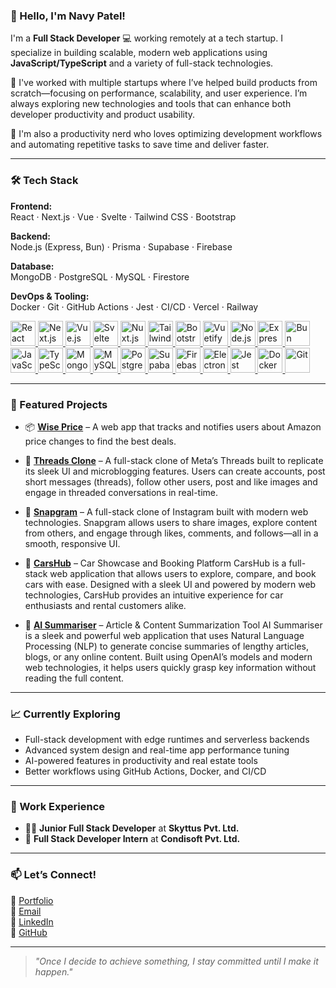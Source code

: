 ### 👋 Hello, I'm Navy Patel!

I'm a **Full Stack Developer** 💻 working remotely at a tech startup. I specialize in building scalable, modern web applications using **JavaScript/TypeScript** and a variety of full-stack technologies.

🚀 I've worked with multiple startups where I’ve helped build products from scratch—focusing on performance, scalability, and user experience. I’m always exploring new technologies and tools that can enhance both developer productivity and product usability.

🧠 I'm also a productivity nerd who loves optimizing development workflows and automating repetitive tasks to save time and deliver faster.

---

### 🛠️ Tech Stack

**Frontend:**  
React · Next.js · Vue · Svelte · Tailwind CSS · Bootstrap 

**Backend:**  
Node.js (Express, Bun) · Prisma · Supabase · Firebase

**Database:**  
MongoDB · PostgreSQL · MySQL · Firestore

**DevOps & Tooling:**  
Docker · Git · GitHub Actions · Jest · CI/CD · Vercel · Railway

<p align="left">
  <!-- Frontend -->
  <a href="https://reactjs.org/" target="_blank">
    <img src="https://upload.wikimedia.org/wikipedia/commons/a/a7/React-icon.svg" alt="React" width="40" height="40"/>
  </a>
  <a href="https://nextjs.org/" target="_blank">
    <img src="https://upload.wikimedia.org/wikipedia/commons/8/8e/Nextjs-logo.svg" alt="Next.js" width="40" height="40"/>
  </a>
  <a href="https://vuejs.org/" target="_blank">
    <img src="https://upload.wikimedia.org/wikipedia/commons/9/95/Vue.js_Logo_2.svg" alt="Vue.js" width="40" height="40"/>
  </a>
  <a href="https://svelte.dev/" target="_blank">
    <img src="https://upload.wikimedia.org/wikipedia/commons/1/1b/Svelte_Logo.svg" alt="Svelte" width="40" height="40"/>
  </a>
  <a href="https://nuxtjs.org/" target="_blank">
    <img src="https://www.vectorlogo.zone/logos/nuxtjs/nuxtjs-icon.svg" alt="Nuxt.js" width="40" height="40"/>
  </a>

  <!-- Styling -->
  <a href="https://tailwindcss.com/" target="_blank">
    <img src="https://www.vectorlogo.zone/logos/tailwindcss/tailwindcss-icon.svg" alt="Tailwind CSS" width="40" height="40"/>
  </a>
  <a href="https://getbootstrap.com/" target="_blank">
    <img src="https://upload.wikimedia.org/wikipedia/commons/b/b2/Bootstrap_logo.svg" alt="Bootstrap" width="40" height="40"/>
  </a>
  <a href="https://vuetifyjs.com/" target="_blank">
    <img src="https://bestofjs.org/logos/vuetify.svg" alt="Vuetify" width="40" height="40"/>
  </a>

  <!-- Backend -->
  <a href="https://nodejs.org/" target="_blank">
    <img src="https://upload.wikimedia.org/wikipedia/commons/d/d9/Node.js_logo.svg" alt="Node.js" width="40" height="40"/>
  </a>
  <a href="https://expressjs.com/" target="_blank">
    <img src="https://upload.wikimedia.org/wikipedia/commons/6/64/Expressjs.png" alt="Express.js" width="40" height="40"/>
  </a>
  <a href="https://bun.sh/" target="_blank">
    <img src="https://bun.sh/logo.svg" alt="Bun" width="40" height="40"/>
  </a>

  <!-- Languages -->
  <a href="https://developer.mozilla.org/en-US/docs/Web/JavaScript" target="_blank">
    <img src="https://upload.wikimedia.org/wikipedia/commons/6/6a/JavaScript-logo.png" alt="JavaScript" width="40" height="40"/>
  </a>
  <a href="https://www.typescriptlang.org/" target="_blank">
    <img src="https://upload.wikimedia.org/wikipedia/commons/4/4c/Typescript_logo_2020.svg" alt="TypeScript" width="40" height="40"/>
  </a>

  <!-- Databases -->
  <a href="https://www.mongodb.com/" target="_blank">
    <img src="https://webimages.mongodb.com/_com_assets/cms/mongodb_logo1-76twgcu2dm.png" alt="MongoDB" width="40" height="40"/>
  </a>
  <a href="https://www.mysql.com/" target="_blank">
    <img src="https://upload.wikimedia.org/wikipedia/commons/0/0a/MySQL_textlogo.svg" alt="MySQL" width="40" height="40"/>
  </a>
  <a href="https://www.postgresql.org/" target="_blank">
    <img src="https://upload.wikimedia.org/wikipedia/commons/2/29/Postgresql_elephant.svg" alt="PostgreSQL" width="40" height="40"/>
  </a>
  <a href="https://supabase.com/" target="_blank">
    <img src="https://avatars.githubusercontent.com/u/54469796?s=200&v=4" alt="Supabase" width="40" height="40"/>
  </a>
  <a href="https://firebase.google.com/" target="_blank">
    <img src="https://www.vectorlogo.zone/logos/firebase/firebase-icon.svg" alt="Firebase" width="40" height="40"/>
  </a>

  <!-- Tools -->
  <a href="https://www.electronjs.org/" target="_blank">
    <img src="https://upload.wikimedia.org/wikipedia/commons/9/91/Electron_Software_Framework_Logo.svg" alt="Electron" width="40" height="40"/>
  </a>
  <a href="https://jestjs.io/" target="_blank">
    <img src="https://www.vectorlogo.zone/logos/jestjsio/jestjsio-icon.svg" alt="Jest" width="40" height="40"/>
  </a>
  <a href="https://www.docker.com/" target="_blank">
    <img src="https://www.docker.com/wp-content/uploads/2022/03/vertical-logo-monochromatic.png" alt="Docker" width="40" height="40"/>
  </a>
  <a href="https://git-scm.com/" target="_blank">
    <img src="https://www.vectorlogo.zone/logos/git-scm/git-scm-icon.svg" alt="Git" width="40" height="40"/>
  </a>
</p>


---

### 🌟 Featured Projects

- 📦 **[Wise Price](https://wiseprice.vercel.app/)** – A web app that tracks and notifies users about Amazon price changes to find the best deals.

- 🧵 **[Threads Clone](https://threads-app-ten-olive.vercel.app/)** – A full-stack clone of Meta’s Threads built to replicate its sleek UI and microblogging features. Users can create accounts, post short messages (threads), follow other users, post and like images and engage in threaded conversations in real-time.

- 📸 **[Snapgram](https://social-media-app-amber-one.vercel.app/)** – A full-stack clone of Instagram built with modern web technologies. Snapgram allows users to share images, explore content from others, and engage through likes, comments, and follows—all in a smooth, responsive UI.
  
- 🚗 **[CarsHub](https://carshub-blue.vercel.app/)** – Car Showcase and Booking Platform
CarsHub is a full-stack web application that allows users to explore, compare, and book cars with ease. Designed with a sleek UI and powered by modern web technologies, CarsHub provides an intuitive experience for car enthusiasts and rental customers alike.

- 🧠 **[AI Summariser](https://ai-summarizer-drab-eight.vercel.app/)** – Article & Content Summarization Tool
AI Summariser is a sleek and powerful web application that uses Natural Language Processing (NLP) to generate concise summaries of lengthy articles, blogs, or any online content. Built using OpenAI’s models and modern web technologies, it helps users quickly grasp key information without reading the full content.

---

### 📈 Currently Exploring

- Full-stack development with edge runtimes and serverless backends  
- Advanced system design and real-time app performance tuning  
- AI-powered features in productivity and real estate tools  
- Better workflows using GitHub Actions, Docker, and CI/CD

---

### 💼 Work Experience

- 🧑‍💻 **Junior Full Stack Developer** at **Skyttus Pvt. Ltd.**  
- 🧪 **Full Stack Developer Intern** at **Condisoft Pvt. Ltd.**

---

### 📫 Let’s Connect!

🔗 [Portfolio](https://www.navyportfolio.vercel.app)  
📧 [Email](mailto:navypatel3234@gmail.com)  
💼 [LinkedIn](https://www.linkedin.com/in/navy-patel)  
🐙 [GitHub](https://github.com/navypatel)

---

> *"Once I decide to achieve something, I stay committed until I make it happen."*  
